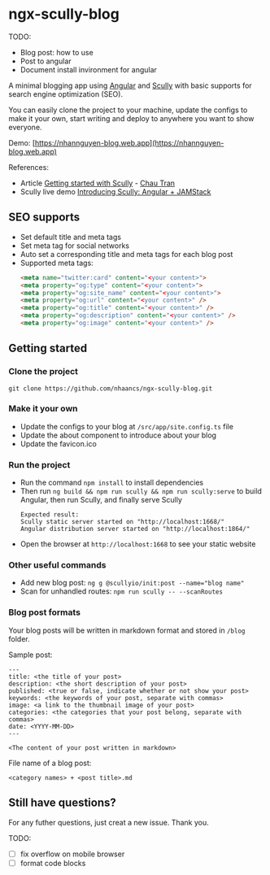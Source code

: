 # ngx-scully-blog

TODO: 
- Blog post: how to use
- Post to angular
- Document install invironment for angular 

A minimal blogging app using [Angular](https://angular.io/) and [Scully](https://scully.io) with basic supports for search engine optimization (SEO).

You can easily clone the project to your machine, update the configs to make it your own, start writing and deploy to anywhere you want to show everyone.

Demo: [https://nhannguyen-blog.web.app](https://nhannguyen-blog.web.app)

References: 

- Article [Getting started with Scully](https://nartc-scully.netlify.app/blog/getting-started-scully) - [Chau Tran](https://github.com/nartc)
- Scully live demo [Introducing Scully: Angular + JAMStack](https://www.youtube.com/watch?v=Sh37rIUL-d4)

## SEO supports

- Set default title and meta tags
- Set meta tag for social networks
- Auto set a corresponding title and meta tags for each blog post
- Supported meta tags: 
    ```html
    <meta name="twitter:card" content="<your content>">
    <meta property="og:type" content="<your content>">
    <meta property="og:site_name" content="<your content>">
    <meta property="og:url" content="<your content>" />
    <meta property="og:title" content="<your content>" />
    <meta property="og:description" content="<your content>" />
    <meta property="og:image" content="<your content>" />
    ```
## Getting started

### Clone the project

`git clone https://github.com/nhaancs/ngx-scully-blog.git`

### Make it your own

- Update the configs to your blog at `/src/app/site.config.ts` file
- Update the about component to introduce about your blog
- Update the favicon.ico

### Run the project 

- Run the command `npm install` to install dependencies
- Then run `ng build && npm run scully && npm run scully:serve` to build Angular, then run Scully, and finally serve Scully
    ```
    Expected result:
    Scully static server started on "http://localhost:1668/"
    Angular distribution server started on "http://localhost:1864/"
    ```
- Open the browser at `http://localhost:1668` to see your static website

### Other useful commands

- Add new blog post: `ng g @scullyio/init:post --name="blog name"`
- Scan for unhandled routes: `npm run scully -- --scanRoutes`

### Blog post formats

Your blog posts will be written in markdown format and stored in `/blog` folder.

Sample post: 

```
---
title: <the title of your post>
description: <the short description of your post>
published: <true or false, indicate whether or not show your post>
keywords: <the keywords of your post, separate with commas>
image: <a link to the thumbnail image of your post>
categories: <the categories that your post belong, separate with commas>
date: <YYYY-MM-DD>
---

<The content of your post written in markdown>

```

File name of a blog post:

`<category names> + <post title>.md`


## Still have questions?

For any futher questions, just creat a new issue. Thank you.

TODO: 
- [ ] fix overflow on mobile browser
- [ ] format code blocks
